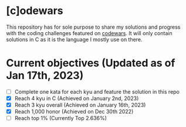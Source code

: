 # [c]odewars

This repository has for sole purpose to share my solutions and progress with the coding challenges featured on [codewars](https://www.codewars.com).
It will only contain solutions in C as it is the language I mostly use on there.

# Current objectives (Updated as of Jan 17th, 2023)
- [ ] Complete one kata for each kyu and feature the solution in this repo
- [X] Reach 4 kyu in C (Achieved on January 2nd, 2023)
- [X] Reach 3 kyu overall (Achieved on January 16th, 2023)
- [X] Reach 1,000 honor (Achieved on Dec 30th 2022)
- [ ] Reach top 1% (Currently Top 2.636%)
